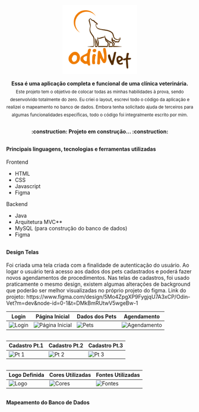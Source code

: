 
<p align="center">
<img src="https://github.com/QuerenFernandes/AppOdinVet/blob/main/Frontend/img/Logo%20Transparente.png" width="200px"/>
</p>

<p align="center">
  <b> Essa é uma aplicação completa e funcional de uma clínica veterinária. </b></br>
  <sub> Este projeto tem o objetivo de colocar todas as minhas habilidades à prova, sendo desenvolvido totalmente do zero. Eu criei o layout, escrevi todo o código da aplicação e realizei o mapeamento no banco de dados. Embora tenha solicitado ajuda de terceiros para algumas funcionalidades específicas, todo o código foi integralmente escrito por mim.</sub>
</p>

##

<h4 align="center"> 
	:construction: Projeto em construção...  :construction:
</h4>

##

<h4> Principais linguagens, tecnologias e ferramentas utilizadas </h4>
 <p>Frontend</p> 

 <ul>
	 <li>HTML</li>
	 <li>CSS</li>
	 <li>Javascript</li>
	 <li>Figma</li> 
 </ul>
 

 <p>Backend</p> 

 <ul>
	 <li>Java</li>
	 <li>Arquitetura MVC**</li>
	 <li>MySQL (para construção do banco de dados)</li>
	 <li>Figma</li> 
 </ul>

##

<h4> Design Telas </h4>
</summary>


<p>Foi criada uma tela criada com a finalidade de autenticação do usuário. Ao logar o usuário terá acesso aos dados dos pets cadastrados e poderá fazer novos agendamentos de procedimentos. Nas telas de cadastros, foi usado praticamente o mesmo design, existem algumas alterações de background que poderão ser melhor visualizadas no próprio projeto do figma. Link do projeto: https://www.figma.com/design/5Mo4ZpgXP9FygjqU7A3xCP/Odin-Vet?m=dev&node-id=0-1&t=DMkBmRUtwV5wgeBw-1 </p>

 
Login | Página Inicial | Dados dos Pets | Agendamento |
|---|---|---|---|
![Login](https://github.com/QuerenFernandes/AppOdinVet/assets/95857175/969b274a-179d-4e14-a034-fa5c35bb19a0) | ![Página Inicial](https://github.com/QuerenFernandes/AppOdinVet/assets/95857175/f8f3cd43-9bc7-4255-b67f-0ca091d82098)| ![Pets](https://github.com/QuerenFernandes/AppOdinVet/assets/95857175/cf878e36-71f0-48fc-9f1a-2a96990f32bf)| ![Agendamento](https://github.com/QuerenFernandes/AppOdinVet/assets/95857175/9a7076b9-464b-49a3-95bc-8b953ffe7062)

##

Cadastro Pt.1 | Cadastro Pt.2 | Cadastro Pt.3 |
|---|---|---|
![Pt 1](https://github.com/QuerenFernandes/AppOdinVet/assets/95857175/87ab11de-a759-4324-822e-417aa14b83ae)| ![Pt 2](https://github.com/QuerenFernandes/AppOdinVet/assets/95857175/cc5c4d2a-8c03-43bc-aa29-4a60ac533206)| ![Pt 3](https://github.com/QuerenFernandes/AppOdinVet/assets/95857175/a4f48f09-6ceb-4874-b3f2-d71b4b37d1f7)

##

Logo Definida | Cores Utilizadas | Fontes Utilizadas |
|---|---|---|
![Logo](https://github.com/QuerenFernandes/AppOdinVet/assets/95857175/81208696-8f81-4289-aaa7-53991ba02687)| ![Cores](https://github.com/QuerenFernandes/AppOdinVet/assets/95857175/0d9dc022-ca6f-4a3b-949e-5d3c11f19926)| ![Fontes](https://github.com/QuerenFernandes/AppOdinVet/assets/95857175/eaf57153-3e98-4099-ba06-a42bca2c6bce)













##


<h4> Mapeamento do Banco de Dados </h4>




